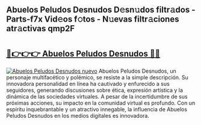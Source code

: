 ## Abuelos Peludos Desnudos D𝚎sn𝚞dos filtr𝚊dos - Parts-f7x Vid𝚎os f𝚘tos - N𝚞evas filtr𝚊ciones atr𝚊ctivas qmp2F

# <h2><a href="http://mbbdm3.tromn.icu/?c=Abuelos+Peludos+Desnudos">🔗👉👉👉 Abuelos Peludos Desnudos 🔗🔗</a></h2>

[![Abuelos Peludos Desnudos nuevo](https://i.imgur.com/pEAQMta.gif)](http://mbbdm3.tromn.icu/?c=Abuelos+Peludos+Desnudos)
Abuelos Peludos Desnudos, un personaje multifacético y polémico, se resiste a la simple descripción. Su innovadora personalidad en línea ha cautivado y enfurecido a sus seguidores, generando discusiones sobre ética, expresión artística y la dinámica de las sociedades virtuales. A pesar de la incertidumbre de sus próximas acciones, su impacto en la comunidad virtual es profundo. Con un espíritu inquebrantable y un atractivo innegable, la influencia de Abuelos Peludos Desnudos en los medios digitales es innovadora.
